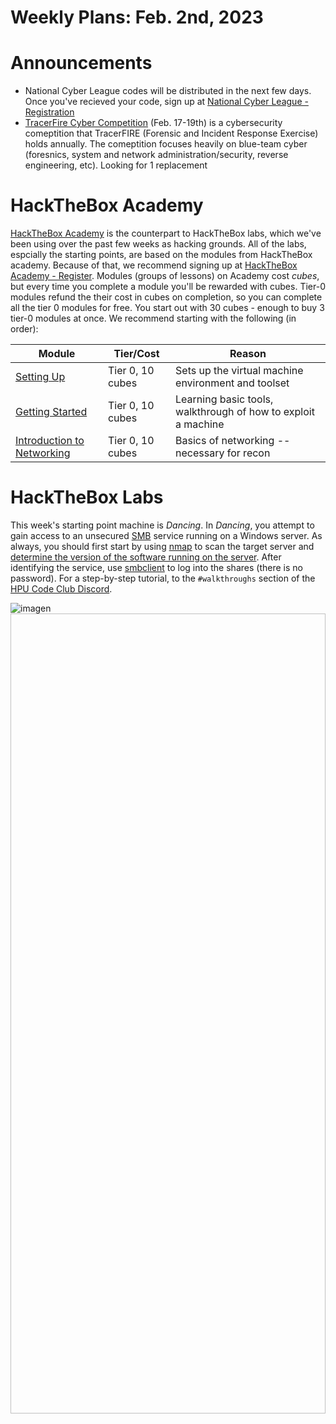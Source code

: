 # Weekly Plans: Feb. 2nd, 2023

# Announcements
- National Cyber League codes will be distributed in the next few days. Once you've recieved your code, sign up at [National Cyber League - Registration](https://cyberskyline.com/events/ncl/welcome)
- [TracerFire Cyber Competition](https://www.acsac.org/2022/workshops/tracerfire/) (Feb. 17-19th) is a cybersecurity comeptition that TracerFIRE (Forensic and 
Incident Response Exercise) holds annually. The comeptition focuses heavily on blue-team cyber (foresnics, system and network administration/security,
reverse engineering, etc). Looking for 1 replacement

# HackTheBox Academy
[HackTheBox Academy](https://academy.hackthebox.com/) is the counterpart to HackTheBox labs, which we've been using over the past few weeks as hacking grounds. 
All of the labs, espcially the starting points, are based on the modules from HackTheBox academy. Because of that, we recommend signing up at [HackTheBox Academy - Register](https://academy.hackthebox.com/register).
Modules (groups of lessons) on Academy cost *cubes*, but every time you complete a module you'll be rewarded with cubes. Tier-0 modules refund the their cost in cubes
on completion, so you can complete all the tier 0 modules for free. You start out with 30 cubes - enough to buy 3 tier-0 modules at once. We recommend starting with
the following (in order):

| Module | Tier/Cost | Reason |
| ------ | ---- | ------ |
| [Setting Up](https://academy.hackthebox.com/course/preview/setting-up) | Tier 0, 10 cubes | Sets up the virtual machine environment and toolset |
| [Getting Started](https://academy.hackthebox.com/course/preview/getting-started) | Tier 0, 10 cubes | Learning basic tools, walkthrough of how to exploit a machine |
| [Introduction to Networking](https://academy.hackthebox.com/course/preview/introduction-to-networking) | Tier 0, 10 cubes | Basics of networking -- necessary for recon |

# HackTheBox Labs
This week's starting point machine is *Dancing*. In *Dancing*, you attempt to gain access to an unsecured [SMB](https://en.wikipedia.org/wiki/Server_Message_Block) 
service running on a Windows server. As always, you should first start by using [nmap](https://nmap.org/book/man.html#man-description) to scan the target server and
[determine the version of the software running on the server](https://nmap.org/book/man-version-detection.html). After identifying the service, use 
[smbclient](https://www.samba.org/samba/docs/current/man-html/smbclient.1.html) to log into the shares (there is no password). For a step-by-step tutorial, 
to the `#walkthroughs` section of the [HPU Code Club Discord](https://discord.gg/7bD3jbDVRc).

![imagen](https://user-images.githubusercontent.com/113549514/216456118-f7d33209-3cc1-4f4a-9c89-08bb7bd40e1a.png)
<img style="height: 1280; width: 720" href="https://user-images.githubusercontent.com/113549514/216456118-f7d33209-3cc1-4f4a-9c89-08bb7bd40e1a.png"></img>
